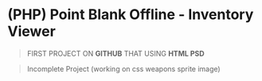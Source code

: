 # (PHP) Point Blank Offline - Inventory Viewer
> FIRST PROJECT ON **GITHUB** THAT USING **HTML PSD**

> Incomplete Project (working on css weapons sprite image)
